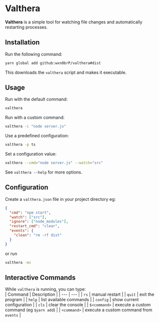 # Valthera  

**Valthera** is a simple tool for watching file changes and automatically restarting processes.  

## Installation  

Run the following command:  

```sh
yarn global add github:wxn0brP/valthera#dist
```

This downloads the `valthera` script and makes it executable.  

## Usage  

Run with the default command:  
```sh
valthera
```

Run with a custom command:  
```sh
valthera -c "node server.js"
```

Use a predefined configuration:  
```sh
valthera -p ts
```

Set a configuration value:  
```sh
valthera --cmd="node server.js" --watch="src"
```

See `valthera --help` for more options.

## Configuration  

Create a `valthera.json` file in your project directory eg:  
```json
{
  "cmd": "npm start",
  "watch": ["src"],
  "ignore": ["node_modules"],
  "restart_cmd": "clear",
  "events": {
    "clean": "rm -rf dist"
  }
}
```
or run
```sh
valthera -mc
```

## Interactive Commands  

While `valthera` is running, you can type:  
| Command | Description |
| --- | --- |
| `rs` | manual restart |
| `quit` | exit the program |
| `help` | list available commands |
| `config` | show current configuration |
| `cls` | clear the console |
| `$<command>` | execute a custom command (eg `$yarn add`) |
| `<command>` | execute a custom command from `events` |